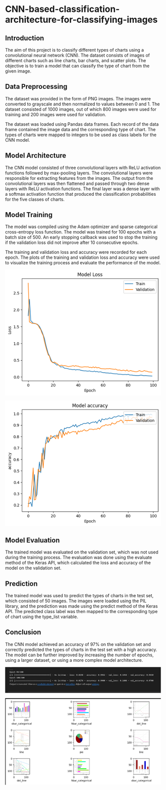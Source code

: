 # CNN-based-classification-architecture-for-classifying-images

## Introduction
The aim of this project is to classify different types of charts using a convolutional neural network (CNN). The dataset consists of images of different charts such as line charts, bar charts, and scatter plots. The objective is to train a model that can classify the type of chart from the given image.

## Data Preprocessing
The dataset was provided in the form of PNG images. The images were converted to grayscale and then normalized to values between 0 and 1. The dataset consisted of 1000 images, out of which 800 images were used for training and 200 images were used for validation.

The dataset was loaded using Pandas data frames. Each record of the data frame contained the image data and the corresponding type of chart. The types of charts were mapped to integers to be used as class labels for the CNN model.

## Model Architecture
The CNN model consisted of three convolutional layers with ReLU activation functions followed by max-pooling layers. The convolutional layers were responsible for extracting features from the images. The output from the convolutional layers was then flattened and passed through two dense layers with ReLU activation functions. The final layer was a dense layer with a softmax activation function that produced the classification probabilities for the five classes of charts.

## Model Training
The model was compiled using the Adam optimizer and sparse categorical cross-entropy loss function. The model was trained for 100 epochs with a batch size of 500. An early stopping callback was used to stop the training if the validation loss did not improve after 10 consecutive epochs.

The training and validation loss and accuracy were recorded for each epoch. The plots of the training and validation loss and accuracy were used to visualize the training process and evaluate the performance of the model.

![Alt text](image-1.png)


![Alt text](image-2.png)



## Model Evaluation
The trained model was evaluated on the validation set, which was not used during the training process. The evaluation was done using the evaluate method of the Keras API, which calculated the loss and accuracy of the model on the validation set.

## Prediction
The trained model was used to predict the types of charts in the test set, which consisted of 50 images. The images were loaded using the PIL library, and the prediction was made using the predict method of the Keras API. The predicted class label was then mapped to the corresponding type of chart using the type_list variable.

## Conclusion
The CNN model achieved an accuracy of 97% on the validation set and correctly predicted the types of charts in the test set with a high accuracy. The model can be further improved by increasing the number of epochs, using a larger dataset, or using a more complex model architecture.

![Alt text](image.png)

![Alt text](image-3.png)